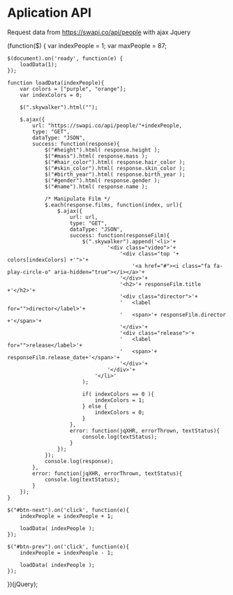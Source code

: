 Aplication API
===========
Request data from https://swapi.co/api/people with ajax Jquery

(function($) {
	var indexPeople = 1;
	var maxPeople	= 87;
	
    $(document).on('ready', function(e) {
		loadData(1);        
	});
	
	function loadData(indexPeople){
		var colors = ["purple", "orange"];
		var indexColors = 0;
		
		$(".skywalker").html("");
		
		$.ajax({
            url: "https://swapi.co/api/people/"+indexPeople,
            type: "GET",
            dataType: "JSON",
            success: function(response){
				$("#height").html( response.height );
				$("#mass").html( response.mass );
				$("#hair_color").html( response.hair_color );
				$("#skin_color").html( response.skin_color );
				$("#birth_year").html( response.birth_year );
				$("#gender").html( response.gender );
				$("#name").html( response.name );
				
				/* Manipulate Film */
				$.each(response.films, function(index, url){
					$.ajax({
						url: url,
						type: "GET",
						dataType: "JSON",
						success: function(responseFilm){
							$(".skywalker").append('<li>'+
									'<div class="video">'+
										'<div class="top '+ colors[indexColors] +'">'+
											'<a href="#"><i class="fa fa-play-circle-o" aria-hidden="true"></i></a>'+
										'</div>'+
										'<h2>'+ responseFilm.title +'</h2>'+
										'<div class="director">'+
										'	<label for="">director</label>'+
										'	<span>'+ responseFilm.director +'</span>'+
										'</div>'+
										'<div class="release">'+
										'	<label for="">release</label>'+
										'	<span>'+ responseFilm.release_date+'</span>'+
										'</div>'+
									'</div>'+
								'</li>'
							);
							
							if( indexColors == 0 ){
								indexColors = 1;
							} else {
								indexColors = 0;
							}
						},
						error: function(jqXHR, errorThrown, textStatus){
							console.log(textStatus);
						}
					});
				});
				console.log(response);
            },
            error: function(jqXHR, errorThrown, textStatus){
                console.log(textStatus);
            }
        });
	}

	$("#btn-next").on('click', function(e){
		indexPeople = indexPeople + 1;
		
		loadData( indexPeople );
	});
	
	$("#btn-prev").on('click', function(e){
		indexPeople = indexPeople - 1;
		
		loadData( indexPeople );
	});
})(jQuery);
